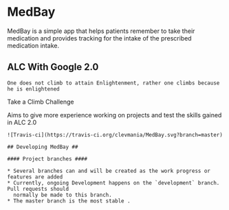 # MedBay
MedBay is a simple app that helps patients remember to take their medication 
and provides tracking for the intake of the prescribed medication intake.

## ALC With Google 2.0

`One does not climb to attain Enlightenment, rather one climbs because he is enlightened`

Take a Climb Challenge

Aims to give more experience working on projects and test the skills gained in ALC 2.0

<!-- ## Build

To build:

```bash
$ https://github.com/clevmania/MedBay.git
$ cd MedBay/
$ ./gradlew build -->
```
![Travis-ci](https://travis-ci.org/clevmania/MedBay.svg?branch=master)

## Developing MedBay ##

#### Project branches ####

* Several branches can and will be created as the work progress or features are added
* Currently, ongoing Development happens on the `development` branch. Pull requests should
  normally be made to this branch.
* The master branch is the most stable .
